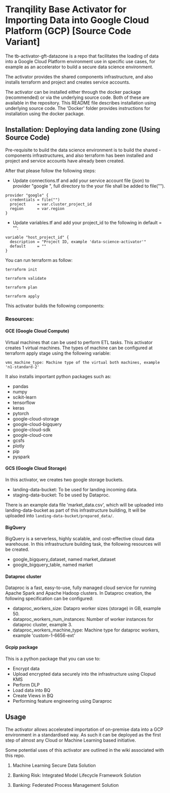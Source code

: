 
# Tranqility Base Activator for Importing Data into Google Cloud Platform (GCP) [Source Code Variant]

The tb-activator-gft-datazone is a repo that facilitates the loading of data into a Google Cloud Platform environment use in specific use cases, for example as an accelerator to build a secure data science environment.

The activator provides the shared components infrastructure, and also installs terraform and project and creates service accounts.

The activator can be installed either through the docker package (recommended) or via the underlying source code. Both of these are available in the repository. This README file describes installation using underlying source code.  The 'Docker' folder provides instructions for installation using the docker package.

## Installation: Deploying data landing zone (Using Source Code)

Pre-requisite to build the data science environment is to build the shared
-components infrastructures, and also terraform has been installed and project and service accounts have already been created.

After that please follow the following steps:

* Update connections.tf and add your service account file (json) to provider "google
", full directory to the your file shall be added to file("").
```hcl-terraform
provider "google" {
  credentials = file("")
  project     = var.cluster_project_id
  region      = var.region
}
```
* Update variables.tf and add your project_id to the following in default = "":
```hcl-terraform
variable "host_project_id" {
  description = "Project ID, example 'data-science-activator'"
  default     = ""
}
```

You can run terraform as follow:
```shell script
terraform init

terraform validate
 
terraform plan 

terraform apply
```

This activator builds the following components:
    
 
  
### Resources:
#### GCE (Google Cloud Compute) 
Virtual machines that can be used to perform ETL tasks. This activator creates 1 virtual machines. The types of machine can be
 configured at terraform apply stage using the following variable:
 
 ```
 vms_machine_type: Machine type of the virtual both machines, example 'n1-standard-2'
 ``` 

It also installs important python packages such as: 
* pandas
* numpy
* scikit-learn
* tensorflow
* keras
* pytorch
* google-cloud-storage
* google-cloud-bigquery
* google-cloud-sdk
* google-cloud-core
* gcsfs
* plotly
* pip
* pyspark  
 

#### GCS (Google Cloud Storage)
In this activator, we creates two google storage buckets. 
 * landing-data-bucket: To be used for landing incoming data.
 * staging-data-bucket: To be used by Dataproc.
 
There is an example data file 'market_data.csv', which will be uploaded into
 landing-data-bucket as part of this infrastructure building, It will be
  uploaded into ```landing-data-bucket/prepared_data/```.

#### BigQuery

BigQuery is a serverless, highly scalable, and cost-effective cloud data
 warehouse. In this infrastructure building task, the following resources
  will be created. 
  * google_bigquery_dataset, named market_dataset
  * google_bigquery_table, named market


#### Dataproc cluster
Dataproc is a fast, easy-to-use, fully managed cloud service for running
Apache Spark and Apache Hadoop clusters. In Dataproc creation, the
following specification can be configured:

* dataproc_workers_size: Datapro worker sizes (storage) in GB, example 50.
* dataproc_workers_num_instances: Number of worker instances for dataproc
  cluster, example 3.
* dataproc_workers_machine_type: Machine type for dataproc workers, 
  example 'custom-1-6656-ext'


#### Gcpip package 
This is a python package that you can use to:
* Encrypt data 
* Upload encrypted data securely into the infrastructure using Clopud KMS
* Perform DLP 
* Load data into BQ
* Create Views in BQ
* Performing feature engineering using Daraproc

## Usage
The activator allows accelerated importation of on-premise data into a GCP environment in a standardised way.  As such it can be deployed as the first step of almost any Cloud or Machine Learning based initiative.

Some potential uses of this activator are outlined in the wiki associated with this repo.

1. Machine Learning Secure Data Solution

2. Banking Risk: Integrated Model Lifecycle Framework Solution

3. Banking: Federated Process Management Solution

